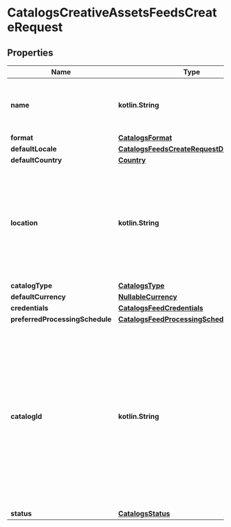 
# CatalogsCreativeAssetsFeedsCreateRequest

## Properties
| Name | Type | Description | Notes |
| ------------ | ------------- | ------------- | ------------- |
| **name** | **kotlin.String** | A human-friendly name associated to a given feed. |  |
| **format** | [**CatalogsFormat**](CatalogsFormat.md) |  |  |
| **defaultLocale** | [**CatalogsFeedsCreateRequestDefaultLocale**](CatalogsFeedsCreateRequestDefaultLocale.md) |  |  |
| **defaultCountry** | [**Country**](Country.md) |  |  |
| **location** | **kotlin.String** | The URL where a feed is available for download. This URL is what Pinterest will use to download a feed for processing. |  |
| **catalogType** | [**CatalogsType**](CatalogsType.md) |  |  |
| **defaultCurrency** | [**NullableCurrency**](NullableCurrency.md) |  |  [optional] |
| **credentials** | [**CatalogsFeedCredentials**](CatalogsFeedCredentials.md) |  |  [optional] |
| **preferredProcessingSchedule** | [**CatalogsFeedProcessingSchedule**](CatalogsFeedProcessingSchedule.md) |  |  [optional] |
| **catalogId** | **kotlin.String** | Catalog id pertaining to the feed. If not provided, feed will use a default catalog based on type. At the moment a catalog can not have multiple creative assets feeds but this will change in the future. |  [optional] |
| **status** | [**CatalogsStatus**](CatalogsStatus.md) |  |  [optional] |



